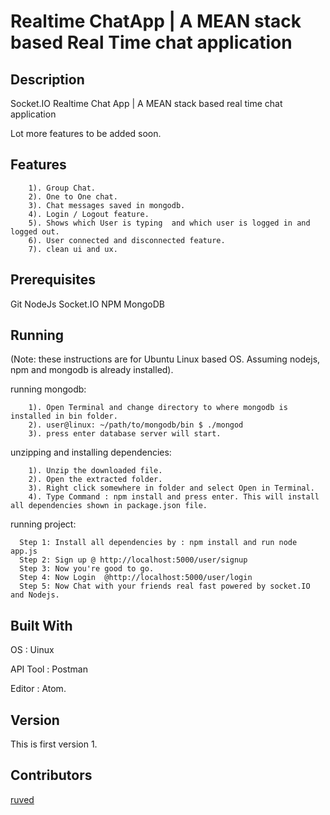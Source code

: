 # Realtime ChatApp | A MEAN stack based Real Time chat application

## Description
Socket.IO Realtime Chat App | A MEAN stack based real time chat application

Lot more features to be added soon.
## Features

```
    1). Group Chat. 
    2). One to One chat.
    3). Chat messages saved in mongodb.
    4). Login / Logout feature.
    5). Shows which User is typing  and which user is logged in and logged out.
    6). User connected and disconnected feature.
    7). clean ui and ux.
 ```

## Prerequisites

Git
NodeJs
Socket.IO
NPM
MongoDB

## Running

(Note: these instructions are for Ubuntu Linux based OS. Assuming nodejs, npm and mongodb is already installed).

  running mongodb:
```
    1). Open Terminal and change directory to where mongodb is installed in bin folder.
    2). user@linux: ~/path/to/mongodb/bin $ ./mongod 
    3). press enter database server will start.
```
  unzipping and installing dependencies:
```
    1). Unzip the downloaded file.
    2). Open the extracted folder.
    3). Right click somewhere in folder and select Open in Terminal.
    4). Type Command : npm install and press enter. This will install all dependencies shown in package.json file.
```
  running project:
```
  Step 1: Install all dependencies by : npm install and run node app.js
  Step 2: Sign up @ http://localhost:5000/user/signup
  Step 3: Now you're good to go.
  Step 4: Now Login  @http://localhost:5000/user/login
  Step 5: Now Chat with your friends real fast powered by socket.IO and Nodejs.

```
## Built With

OS : Uinux

API Tool : Postman

Editor : Atom.

## Version

This is first version 1.
## Contributors

[ruved](https://github.com/ruved "My GitHub Account") 